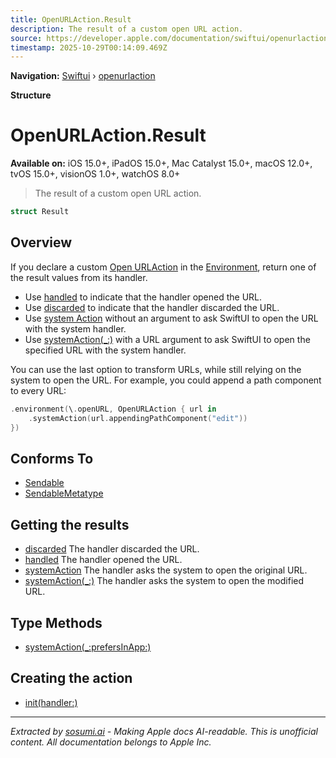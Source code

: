 ```yaml
---
title: OpenURLAction.Result
description: The result of a custom open URL action.
source: https://developer.apple.com/documentation/swiftui/openurlaction/result
timestamp: 2025-10-29T00:14:09.469Z
---
```


**Navigation:** [Swiftui](/documentation/swiftui) › [openurlaction](/documentation/swiftui/openurlaction)

**Structure**

# OpenURLAction.Result

**Available on:** iOS 15.0+, iPadOS 15.0+, Mac Catalyst 15.0+, macOS 12.0+, tvOS 15.0+, visionOS 1.0+, watchOS 8.0+

> The result of a custom open URL action.

```swift
struct Result
```

## Overview

If you declare a custom [Open URLAction](/documentation/swiftui/openurlaction) in the [Environment](/documentation/swiftui/environment), return one of the result values from its handler.

- Use [handled](/documentation/swiftui/openurlaction/result/handled) to indicate that the handler opened the URL.
- Use [discarded](/documentation/swiftui/openurlaction/result/discarded) to indicate that the handler discarded the URL.
- Use [system Action](/documentation/swiftui/openurlaction/result/systemaction) without an argument to ask SwiftUI to open the URL with the system handler.
- Use [systemAction(_:)](/documentation/swiftui/openurlaction/result/systemaction(_:)) with a URL argument to ask SwiftUI to open the specified URL with the system handler.

You can use the last option to transform URLs, while still relying on the system to open the URL. For example, you could append a path component to every URL:

```swift
.environment(\.openURL, OpenURLAction { url in
    .systemAction(url.appendingPathComponent("edit"))
})
```

## Conforms To

- [Sendable](/documentation/Swift/Sendable)
- [SendableMetatype](/documentation/Swift/SendableMetatype)

## Getting the results

- [discarded](/documentation/swiftui/openurlaction/result/discarded) The handler discarded the URL.
- [handled](/documentation/swiftui/openurlaction/result/handled) The handler opened the URL.
- [systemAction](/documentation/swiftui/openurlaction/result/systemaction) The handler asks the system to open the original URL.
- [systemAction(_:)](/documentation/swiftui/openurlaction/result/systemaction(_:)) The handler asks the system to open the modified URL.

## Type Methods

- [systemAction(_:prefersInApp:)](/documentation/swiftui/openurlaction/result/systemaction(_:prefersinapp:))

## Creating the action

- [init(handler:)](/documentation/swiftui/openurlaction/init(handler:))

---

*Extracted by [sosumi.ai](https://sosumi.ai) - Making Apple docs AI-readable.*
*This is unofficial content. All documentation belongs to Apple Inc.*
